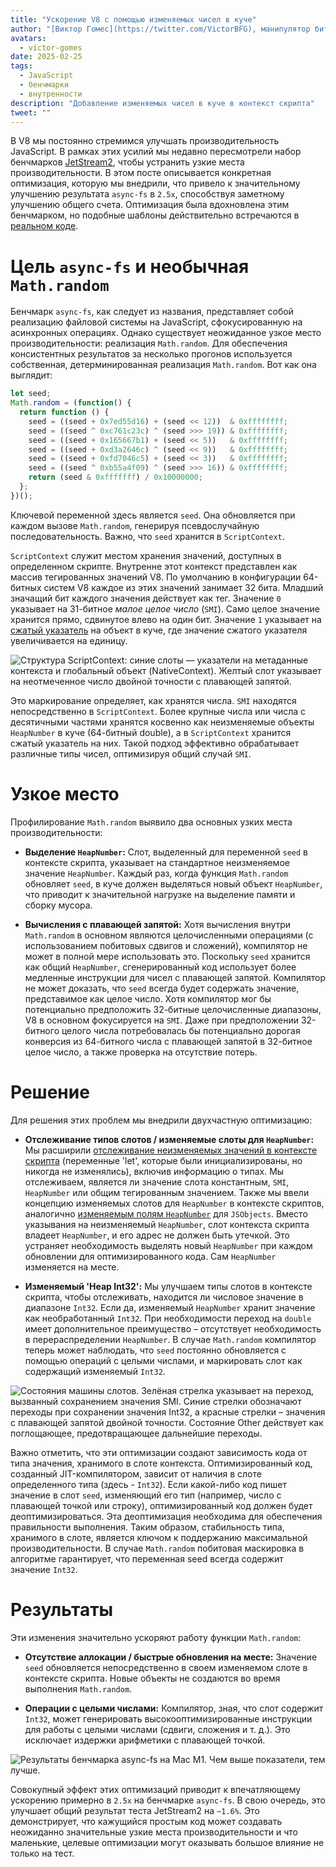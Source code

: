 ```yaml
---
title: "Ускорение V8 с помощью изменяемых чисел в куче"
author: "[Виктор Гомес](https://twitter.com/VictorBFG), манипулятор битами"
avatars: 
  - victor-gomes
date: 2025-02-25
tags: 
  - JavaScript
  - бенчмарки
  - внутренности
description: "Добавление изменяемых чисел в куче в контекст скрипта"
tweet: ""
---
```


В V8 мы постоянно стремимся улучшать производительность JavaScript. В рамках этих усилий мы недавно пересмотрели набор бенчмарков [JetStream2](https://browserbench.org/JetStream2.1/), чтобы устранить узкие места производительности. В этом посте описывается конкретная оптимизация, которую мы внедрили, что привело к значительному улучшению результата `async-fs` в `2.5x`, способствуя заметному улучшению общего счета. Оптимизация была вдохновлена этим бенчмарком, но подобные шаблоны действительно встречаются в [реальном коде](https://github.com/WebAssembly/binaryen/blob/3339c1f38da5b68ce8bf410773fe4b5eee451ab8/scripts/fuzz_shell.js#L248).

<!--truncate-->
# Цель `async-fs` и необычная `Math.random`

Бенчмарк `async-fs`, как следует из названия, представляет собой реализацию файловой системы на JavaScript, сфокусированную на асинхронных операциях. Однако существует неожиданное узкое место производительности: реализация `Math.random`. Для обеспечения консистентных результатов за несколько прогонов используется собственная, детерминированная реализация `Math.random`. Вот как она выглядит:

```js
let seed;
Math.random = (function() {
  return function () {
    seed = ((seed + 0x7ed55d16) + (seed << 12))  & 0xffffffff;
    seed = ((seed ^ 0xc761c23c) ^ (seed >>> 19)) & 0xffffffff;
    seed = ((seed + 0x165667b1) + (seed << 5))   & 0xffffffff;
    seed = ((seed + 0xd3a2646c) ^ (seed << 9))   & 0xffffffff;
    seed = ((seed + 0xfd7046c5) + (seed << 3))   & 0xffffffff;
    seed = ((seed ^ 0xb55a4f09) ^ (seed >>> 16)) & 0xffffffff;
    return (seed & 0xfffffff) / 0x10000000;
  };
})();
```

Ключевой переменной здесь является `seed`. Она обновляется при каждом вызове `Math.random`, генерируя псевдослучайную последовательность. Важно, что `seed` хранится в `ScriptContext`.

`ScriptContext` служит местом хранения значений, доступных в определенном скрипте. Внутренне этот контекст представлен как массив тегированных значений V8. По умолчанию в конфигурации 64-битных систем V8 каждое из этих значений занимает 32 бита. Младший значащий бит каждого значения действует как тег. Значение `0` указывает на 31-битное _малое целое число_ (`SMI`). Само целое значение хранится прямо, сдвинутое влево на один бит. Значение `1` указывает на [сжатый указатель](https://v8.dev/blog/pointer-compression) на объект в куче, где значение сжатого указателя увеличивается на единицу.

![Структура `ScriptContext`: синие слоты — указатели на метаданные контекста и глобальный объект (`NativeContext`). Желтый слот указывает на неотмеченное число двойной точности с плавающей запятой.](/_img/mutable-heap-number/script-context.svg)

Это маркирование определяет, как хранятся числа. `SMI` находятся непосредственно в `ScriptContext`. Более крупные числа или числа с десятичными частями хранятся косвенно как неизменяемые объекты `HeapNumber` в куче (64-битный double), а в `ScriptContext` хранится сжатый указатель на них. Такой подход эффективно обрабатывает различные типы чисел, оптимизируя общий случай `SMI`.

# Узкое место

Профилирование `Math.random` выявило два основных узких места производительности:

- **Выделение `HeapNumber`:** Слот, выделенный для переменной `seed` в контексте скрипта, указывает на стандартное неизменяемое значение `HeapNumber`. Каждый раз, когда функция `Math.random` обновляет `seed`, в куче должен выделяться новый объект `HeapNumber`, что приводит к значительной нагрузке на выделение памяти и сборку мусора.

- **Вычисления с плавающей запятой:** Хотя вычисления внутри `Math.random` в основном являются целочисленными операциями (с использованием побитовых сдвигов и сложений), компилятор не может в полной мере использовать это. Поскольку `seed` хранится как общий `HeapNumber`, сгенерированный код использует более медленные инструкции для чисел с плавающей запятой. Компилятор не может доказать, что `seed` всегда будет содержать значение, представимое как целое число. Хотя компилятор мог бы потенциально предположить 32-битные целочисленные диапазоны, V8 в основном фокусируется на `SMI`. Даже при предположении 32-битного целого числа потребовалась бы потенциально дорогая конверсия из 64-битного числа с плавающей запятой в 32-битное целое число, а также проверка на отсутствие потерь.

# Решение

Для решения этих проблем мы внедрили двухчастную оптимизацию:

- **Отслеживание типов слотов / изменяемые слоты для `HeapNumber`:** Мы расширили [отслеживание неизменяемых значений в контексте скрипта](https://issues.chromium.org/u/2/issues/42203515) (переменные 'let', которые были инициализированы, но никогда не изменялись), включив информацию о типах. Мы отслеживаем, является ли значение слота константным, `SMI`, `HeapNumber` или общим тегированным значением. Также мы ввели концепцию изменяемых слотов для `HeapNumber` в контексте скриптов, аналогично [изменяемым полям `HeapNumber`](https://v8.dev/blog/react-cliff#smi-heapnumber-mutableheapnumber) для `JSObjects`. Вместо указывания на неизменяемый `HeapNumber`, слот контекста скрипта владеет `HeapNumber`, и его адрес не должен быть утечкой. Это устраняет необходимость выделять новый `HeapNumber` при каждом обновлении для оптимизированного кода. Сам `HeapNumber` изменяется на месте.

- **Изменяемый 'Heap Int32':** Мы улучшаем типы слотов в контексте скрипта, чтобы отслеживать, находится ли числовое значение в диапазоне `Int32`. Если да, изменяемый `HeapNumber` хранит значение как необработанный `Int32`. При необходимости переход на `double` имеет дополнительное преимущество – отсутствует необходимость в перераспределении `HeapNumber`. В случае `Math.random` компилятор теперь может наблюдать, что `seed` постоянно обновляется с помощью операций с целыми числами, и маркировать слот как содержащий изменяемый `Int32`.

![Состояния машины слотов. Зелёная стрелка указывает на переход, вызванный сохранением значения `SMI`. Синие стрелки обозначают переходы при сохранении значения `Int32`, а красные стрелки – значения с плавающей запятой двойной точности. Состояние `Other` действует как поглощающее, предотвращающее дальнейшие переходы.](/_img/mutable-heap-number/transitions.svg)

Важно отметить, что эти оптимизации создают зависимость кода от типа значения, хранимого в слоте контекста. Оптимизированный код, созданный JIT-компилятором, зависит от наличия в слоте определенного типа (здесь - `Int32`). Если какой-либо код пишет значение в слот `seed`, изменяющий его тип (например, число с плавающей точкой или строку), оптимизированный код должен будет деоптимизироваться. Эта деоптимизация необходима для обеспечения правильности выполнения. Таким образом, стабильность типа, хранимого в слоте, является ключом к поддержанию максимальной производительности. В случае `Math.random` побитовая маскировка в алгоритме гарантирует, что переменная seed всегда содержит значение `Int32`.

# Результаты

Эти изменения значительно ускоряют работу функции `Math.random`:

- **Отсутствие аллокации / быстрые обновления на месте:** Значение `seed` обновляется непосредственно в своем изменяемом слоте в контексте скрипта. Новые объекты не создаются во время выполнения `Math.random`.

- **Операции с целыми числами:** Компилятор, зная, что слот содержит `Int32`, может генерировать высокооптимизированные инструкции для работы с целыми числами (сдвиги, сложения и т. д.). Это исключает издержки арифметики с плавающей точкой.

![Результаты бенчмарка `async-fs` на Mac M1. Чем выше показатели, тем лучше.](/_img/mutable-heap-number/result.png)

Совокупный эффект этих оптимизаций приводит к впечатляющему ускорению примерно в `2.5x` на бенчмарке `async-fs`. В свою очередь, это улучшает общий результат теста JetStream2 на `~1.6%`. Это демонстрирует, что кажущийся простым код может создавать неожиданно значительные узкие места производительности и что маленькие, целевые оптимизации могут оказывать большое влияние не только на тест.

